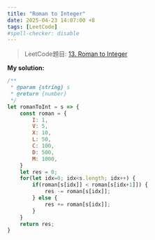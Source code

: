 ```yaml
---
title: "Roman to Integer"
date: 2025-04-23 14:07:00 +8
tags: [LeetCode]
#spell-checker: disable
---
```


> LeetCode題目: [13. Roman to Integer](https://leetcode.com/problems/roman-to-integer/description/)

**My solution:**
```js
/**
 * @param {string} s
 * @return {number}
 */
let romanToInt = s => {
    const roman = {
        I: 1,
        V: 5,
        X: 10,
        L: 50,
        C: 100,
        D: 500,
        M: 1000,
    }
    let res = 0;
    for(let idx=0; idx<s.length; idx++) {
        if(roman[s[idx]] < roman[s[idx+1]]) {
            res -= roman[s[idx]];
        } else {
            res += roman[s[idx]];
        }
    }
    return res;
}
```
